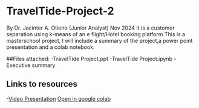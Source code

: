 # TravelTide-Project-2
By Dr. Jacinter A. Otieno (Junior Analyst)
Nov 2024
It is a customer separation using k-means of an e flight/Hotel booking platform
This is a masterschool project, I will include a summary of the project,a power point presentation and a colab notebook.

##Files attached: 
-TravelTide Project.ppt
-TravelTide Project.ipynb
-Executive summary

## Links to resources
-[Video Presentation](https://drive.google.com/drive/recent)
[Open in google colab](https://colab.research.google.com/drive/1PW9m7X_QXwTpYGb_s2qgxeKqSiqcQcZ-)

